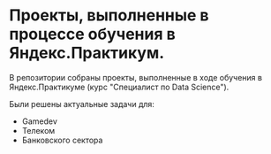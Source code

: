 # Проекты, выполненные в процессе обучения в Яндекс.Практикум.
В репозитории собраны проекты, выполненные в ходе обучения в Яндекс.Практикуме (курс "Специалист по Data Science").




Были решены актуальные задачи для:
- Gamedev
- Телеком
- Банковского сектора


